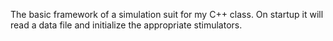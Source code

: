 The basic framework of a simulation suit for my C++ class. On startup it will read a data file and initialize the appropriate stimulators. 
